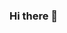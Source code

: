 ### Hi there 👋

<!--
**riyagoel930/riyagoel930** is a ✨ _special_ ✨ repository because its `README.md` (this file) appears on your GitHub profile.

Here are some ideas to get you started:

- 🔭 I’m currently pursuing MCA from KIET Group of Institutions,Delhi (NCR),Ghaziabad.
- 🌱 I'm having core knowledge in some of the languages that includes Java Language,C Language,Mysql, HTML,CSS and also I am exploring the world of new emerging tchnologies
- 🤔 I’m looking for an opportunity where I can able to learning on new technologies 
- 📫 How to reach me: 
                Linkdin: www.linkedin.com/in/riya-goyal-6a6a38226
                Gmail: riyagoel930@gmail.com
- ⚡ Fun fact: Our greatest weakness lies in giving up. The most certain way to succeed is always to try just one more time.
               Hardwork never brings fatigue.It bring satisfaction
-->
